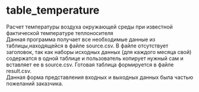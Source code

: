 # table_temperature
Расчет температуры воздуха окружающей среды при известной фактической температуре теплоносителя  
Данная программа получает все необходимые данные из таблицы,находящейся в файле source.csv. В файле отсутствует заголовок, так как наборы исходных данных (для каждого месяца свой) содержатся в одной таблице и пользователь копирует нужный сам и вставляет ее в source.csv. Готовая таблица формируется в файле result.csv.  
Данная форма представления входных и выходных данных была частью пожеланий заказчика.
